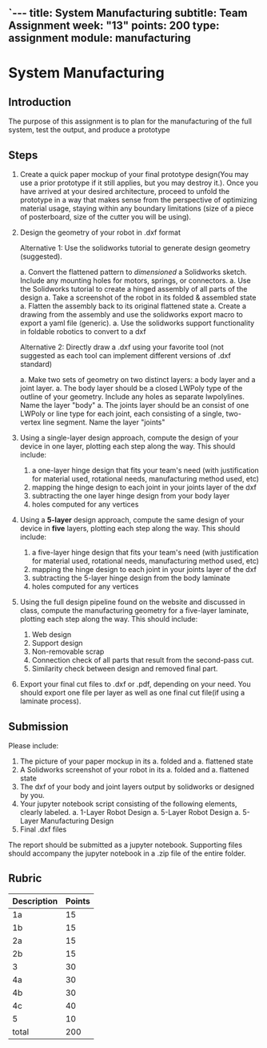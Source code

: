 `---
title: System Manufacturing
subtitle: Team Assignment
week: "13"
points: 200
type: assignment
module: manufacturing
---

# System Manufacturing

## Introduction

The purpose of this assignment is to plan for the manufacturing of the full system, test the output, and produce a prototype

<!--hide-->

## Steps

1. Create a quick paper mockup of your final prototype design(You may use a prior prototype if it still applies, but you may destroy it.).  Once you have arrived at your desired architecture, proceed to unfold the prototype in a way that makes sense from the perspective of optimizing material usage, staying within any boundary limitations (size of a piece of posterboard, size of the cutter you will be using).
1. Design the geometry of your robot in .dxf format

      Alternative 1: Use the solidworks tutorial to generate design geometry (suggested).

      a. Convert the flattened pattern to _dimensioned_ a Solidworks sketch.  Include any mounting holes for motors, springs, or connectors.
      a. Use the Solidworks tutorial to create a hinged assembly of all parts of the design
      a. Take a screenshot of the robot in its folded & assembled state
      a. Flatten the assembly back to its original flattened state
      a. Create a drawing from the assembly and use the solidworks export macro to export a yaml file (generic).
      a. Use the solidworks support functionality in foldable robotics to convert to a dxf

      Alternative 2: Directly draw a .dxf using your favorite tool (not suggested as each tool can implement different versions of .dxf standard)
      
      a. Make two sets of geometry on two distinct layers: a body layer and a joint layer.
      a. The body layer should be a closed LWPoly type of the outline of your geometry.  Include any holes as separate lwpolylines.  Name the layer "body"
      a. The joints layer should be an consist of one LWPoly or line type for each joint, each consisting of a single, two-vertex line segment.  Name the layer "joints"
      
1. Using a single-layer design approach, compute the design of your device in one layer, plotting each step along the way.  This should include:
    1. a one-layer hinge design that fits your team's need (with justification for material used, rotational needs, manufacturing method used, etc)
    1. mapping the hinge design to each joint in your joints layer of the dxf
    1. subtracting the one layer hinge design from your body layer
    1. holes computed for any vertices
1. Using a **5-layer** design approach, compute the same design of your device in **five** layers, plotting each step along the way.  This should include:
    1. a five-layer hinge design that fits your team's need (with justification for material used, rotational needs, manufacturing method used, etc)
    1. mapping the hinge design to each joint in your joints layer of the dxf
    1. subtracting the 5-layer hinge design from the body laminate
    1. holes computed for any vertices
1. Using the full design pipeline found on the website and discussed in class, compute the manufacturing geometry for a five-layer laminate, plotting each step along the way.  This should include:
    1. Web design
    1. Support design
    1. Non-removable scrap
    1. Connection check of all parts that result from the second-pass cut.
    1. Similarity check between design and removed final part.

1. Export your final cut files to .dxf or .pdf, depending on your need.  You should export one file per layer as well as one final cut file(if using a laminate process).
      
## Submission

Please include:

1. The picture of your paper mockup in its 
    a. folded and 
    a. flattened state
1. A Solidworks screenshot of your robot in its 
    a. folded and 
    a. flattened state
1. The dxf of your body and joint layers output by solidworks or designed by you.
1. Your jupyter notebook script consisting of the following elements, clearly labeled.
    a. 1-Layer Robot Design
    a. 5-Layer Robot Design
    a. 5-Layer Manufacturing Design
1. Final .dxf files

The report should be submitted as a jupyter notebook.  Supporting files should accompany the jupyter notebook in a .zip file of the entire folder.


<!--unhide-->

## Rubric

| Description | Points |
|:------------|:-------|
| 1a          | 15     |
| 1b          | 15     |
| 2a          | 15     |
| 2b          | 15     |
| 3           | 30     |
| 4a          | 30     |
| 4b          | 30     |
| 4c          | 40     |
| 5           | 10     |
| total       | 200    |
